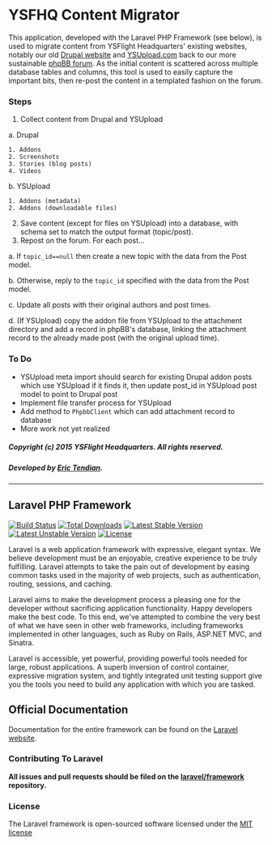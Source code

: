 # YSFHQ Content Migrator

This application, developed with the Laravel PHP Framework (see below), is used to migrate content from YSFlight Headquarters' existing websites, notably our old [Drupal website](http://drupal.ysfhq.com) and [YSUpload.com](http://ysupload.com/) back to our more sustainable [phpBB forum](http://forum.ysfhq.com/). As the initial content is scattered across multiple database tables and columns, this tool is used to easily capture the important bits, then re-post the content in a templated fashion on the forum.

### Steps

1. Collect content from Drupal and YSUpload

  a. Drupal

    1. Addons
    2. Screenshots
    3. Stories (blog posts)
    4. Videos

  b. YSUpload

    1. Addons (metadata)
    2. Addons (downloadable files)

2. Save content (except for files on YSUpload) into a database, with schema set to match the output format (topic/post).
3. Repost on the forum. For each post...

  a. If `topic_id==null` then create a new topic with the data from the Post model.

  b. Otherwise, reply to the `topic_id` specified with the data from the Post model.

  c. Update all posts with their original authors and post times.

  d. (If YSUpload) copy the addon file from YSUpload to the attachment directory and add a record in phpBB's database, linking the attachment record to the already made post (with the original upload time).

### To Do

- YSUpload meta import should search for existing Drupal addon posts which use YSUpload
  if it finds it, then update post_id in YSUpload post model to point to Drupal post
- Implement file transfer process for YSUpload
- Add method to `PhpbbClient` which can add attachment record to database
- More work not yet realized

##### *Copyright (c) 2015 YSFlight Headquarters. All rights reserved.*

##### Developed by [Eric Tendian](https://github.com/EricTendian).

---

## Laravel PHP Framework

[![Build Status](https://travis-ci.org/laravel/framework.svg)](https://travis-ci.org/laravel/framework)
[![Total Downloads](https://poser.pugx.org/laravel/framework/downloads.svg)](https://packagist.org/packages/laravel/framework)
[![Latest Stable Version](https://poser.pugx.org/laravel/framework/v/stable.svg)](https://packagist.org/packages/laravel/framework)
[![Latest Unstable Version](https://poser.pugx.org/laravel/framework/v/unstable.svg)](https://packagist.org/packages/laravel/framework)
[![License](https://poser.pugx.org/laravel/framework/license.svg)](https://packagist.org/packages/laravel/framework)

Laravel is a web application framework with expressive, elegant syntax. We believe development must be an enjoyable, creative experience to be truly fulfilling. Laravel attempts to take the pain out of development by easing common tasks used in the majority of web projects, such as authentication, routing, sessions, and caching.

Laravel aims to make the development process a pleasing one for the developer without sacrificing application functionality. Happy developers make the best code. To this end, we've attempted to combine the very best of what we have seen in other web frameworks, including frameworks implemented in other languages, such as Ruby on Rails, ASP.NET MVC, and Sinatra.

Laravel is accessible, yet powerful, providing powerful tools needed for large, robust applications. A superb inversion of control container, expressive migration system, and tightly integrated unit testing support give you the tools you need to build any application with which you are tasked.

## Official Documentation

Documentation for the entire framework can be found on the [Laravel website](http://laravel.com/docs).

### Contributing To Laravel

**All issues and pull requests should be filed on the [laravel/framework](http://github.com/laravel/framework) repository.**

### License

The Laravel framework is open-sourced software licensed under the [MIT license](http://opensource.org/licenses/MIT)
